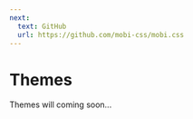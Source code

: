 ```yaml
---
next:
  text: GitHub
  url: https://github.com/mobi-css/mobi.css
---
```


# Themes

Themes will coming soon...
